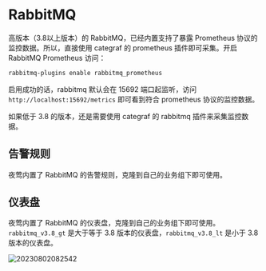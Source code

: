 # RabbitMQ

高版本（3.8以上版本）的 RabbitMQ，已经内置支持了暴露 Prometheus 协议的监控数据。所以，直接使用 categraf 的 prometheus 插件即可采集。开启 RabbitMQ Prometheus 访问：

```bash
rabbitmq-plugins enable rabbitmq_prometheus
```

启用成功的话，rabbitmq 默认会在 15692 端口起监听，访问 `http://localhost:15692/metrics` 即可看到符合 prometheus 协议的监控数据。

如果低于 3.8 的版本，还是需要使用 categraf 的 rabbitmq 插件来采集监控数据。

## 告警规则

夜莺内置了 RabbitMQ 的告警规则，克隆到自己的业务组下即可使用。

## 仪表盘

夜莺内置了 RabbitMQ 的仪表盘，克隆到自己的业务组下即可使用。`rabbitmq_v3.8_gt` 是大于等于 3.8 版本的仪表盘，`rabbitmq_v3.8_lt` 是小于 3.8 版本的仪表盘。

![20230802082542](https://download.flashcat.cloud/ulric/20230802082542.png)
